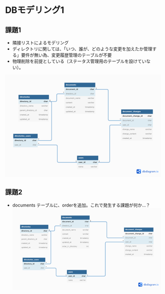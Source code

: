 # DBモデリング1
## 課題1

* 隣接リストによるモデリング
* ディレクトリに関しては、「いつ、誰が、どのような変更を加えたか管理する」要件が無い為、変更履歴管理のテーブルが不要
* 物理削除を前提としている（ステータス管理用のテーブルを設けていない）。

![スキーマスケッチ_task1](No3_task1.png)

## 課題2
* documents テーブルに、orderを追加。これで発生する課題が何か…？
![スキーマスケッチ_task2](No3_task2.png)